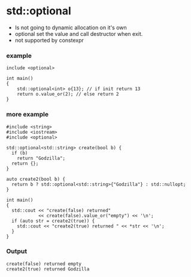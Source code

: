 # std::optional

- Is not going to dynamic allocation on it's own
- optional set the value and call destructor when exit.
- not supported by constexpr

### example
```
include <optional>

int main()
{	
	std::optional<int> o{13}; // if init return 13
	return o.value_or(2); // else return 2
}
```

### more example
```C++17 runnable
#include <string>	
#include <iostream>
#include <optional>

std::optional<std::string> create(bool b) {
  if (b)
    return "Godzilla";
  return {};
}

auto create2(bool b) {
  return b ? std::optional<std::string>{"Godzilla"} : std::nullopt;
}

int main()
{
  std::cout << "create(false) returned"
    		<< create(false).value_or("empty") << '\n';
  if (auto str = create2(true)) {
    std::cout << "create2(true) returned " << *str << '\n';
  }
}	

```
### Output
```
create(false) returned empty
create2(true) returned Godzilla
```
